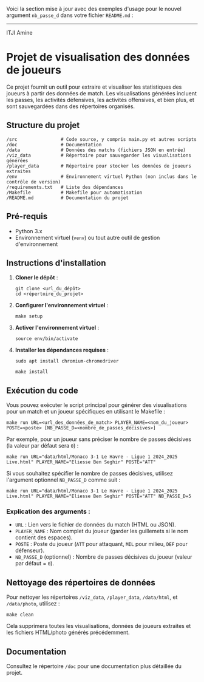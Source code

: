 Voici la section mise à jour avec des exemples d'usage pour le nouvel argument `nb_passe_d` dans votre fichier `README.md` :

---

ITJI Amine

# Projet de visualisation des données de joueurs

Ce projet fournit un outil pour extraire et visualiser les statistiques des joueurs à partir des données de match. Les visualisations générées incluent les passes, les activités défensives, les activités offensives, et bien plus, et sont sauvegardées dans des répertoires organisés.

## Structure du projet

```
/src                # Code source, y compris main.py et autres scripts
/doc                # Documentation
/data               # Données des matchs (fichiers JSON en entrée)
/viz_data           # Répertoire pour sauvegarder les visualisations générées
/player_data        # Répertoire pour stocker les données de joueurs extraites
/env                # Environnement virtuel Python (non inclus dans le contrôle de version)
/requirements.txt   # Liste des dépendances
/Makefile           # Makefile pour automatisation
/README.md          # Documentation du projet
```

## Pré-requis

- Python 3.x
- Environnement virtuel (`venv`) ou tout autre outil de gestion d'environnement

## Instructions d'installation

1. **Cloner le dépôt** :
   ```
   git clone <url_du_dépôt>
   cd <répertoire_du_projet>
   ```

2. **Configurer l'environnement virtuel** :
   ```
   make setup
   ```

3. **Activer l'environnement virtuel** :
   ```
   source env/bin/activate
   ```

4. **Installer les dépendances requises** :
   ```
   sudo apt install chromium-chromedriver

   make install
   ```

## Exécution du code

Vous pouvez exécuter le script principal pour générer des visualisations pour un match et un joueur spécifiques en utilisant le Makefile :

```
make run URL=<url_des_données_de_match> PLAYER_NAME=<nom_du_joueur> POSTE=<poste> [NB_PASSE_D=<nombre_de_passes_décisives>]
```

Par exemple, pour un joueur sans préciser le nombre de passes décisives (la valeur par défaut sera `0`) :

```
make run URL="data/html/Monaco 3-1 Le Havre - Ligue 1 2024_2025 Live.html" PLAYER_NAME="Eliesse Ben Seghir" POSTE="ATT"
```

Si vous souhaitez spécifier le nombre de passes décisives, utilisez l'argument optionnel `NB_PASSE_D` comme suit :

```
make run URL="data/html/Monaco 3-1 Le Havre - Ligue 1 2024_2025 Live.html" PLAYER_NAME="Eliesse Ben Seghir" POSTE="ATT" NB_PASSE_D=5
```

### Explication des arguments :
- `URL` : Lien vers le fichier de données du match (HTML ou JSON).
- `PLAYER_NAME` : Nom complet du joueur (garder les guillemets si le nom contient des espaces).
- `POSTE` : Poste du joueur (`ATT` pour attaquant, `MIL` pour milieu, `DEF` pour défenseur).
- `NB_PASSE_D` (optionnel) : Nombre de passes décisives du joueur (valeur par défaut = `0`).

## Nettoyage des répertoires de données

Pour nettoyer les répertoires `/viz_data`, `/player_data`, `/data/html`, et `/data/photo`, utilisez :

```
make clean
```

Cela supprimera toutes les visualisations, données de joueurs extraites et les fichiers HTML/photo générés précédemment.

## Documentation

Consultez le répertoire `/doc` pour une documentation plus détaillée du projet.